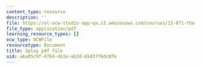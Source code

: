 ```yaml
---
content_type: resource
description: ''
file: https://ol-ocw-studio-app-qa.s3.amazonaws.com/courses/15-071-the-analytics-edge-spring-2017/a6a05c9f47644b1eab2d65437f6dc0fe_exav1FKMfbw.pdf
file_type: application/pdf
learning_resource_types: []
ocw_type: OCWFile
resourcetype: Document
title: 3play pdf file
uid: a6a05c9f-4764-4b1e-ab2d-65437f6dc0fe
---
```

